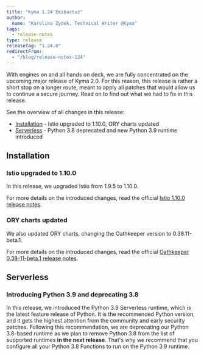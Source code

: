 ```yaml
---
title: "Kyma 1.24 Ekibastuz"
author:
  name: "Karolina Zydek, Technical Writer @Kyma"
tags:
  - release-notes
type: release
releaseTag: "1.24.0"
redirectFrom:
  - "/blog/release-notes-124"
---
```


With engines on and all hands on deck, we are fully concentrated on the upcoming major release of Kyma 2.0. For this reason, this release is rather a short stop on a longer route, meant to apply all patches that would allow us to continue a secure journey. Read on to find out what we had to fix in this release. 

<!-- overview -->

See the overview of all changes in this release:

- [Installation](#installation) - Istio upgraded to 1.10.0, ORY charts updated
- [Serverless](#serverless) - Python 3.8 deprecated and new Python 3.9 runtime introduced

## Installation 

### Istio upgraded to 1.10.0 

In this release, we upgraded Istio from 1.9.5 to 1.10.0. 

For more details on the introduced changes, read the official [Istio 1.10.0 release notes](https://istio.io/latest/news/releases/1.10.x/announcing-1.10/).  

### ORY charts updated

We also updated ORY charts, changing the Oathkeeper version to 0.38.11-beta.1. 

For more details on the introduced changes, read the official [Oathkeeper 0.38-11-beta.1 release notes](https://github.com/ory/oathkeeper/releases/tag/v0.38.11-beta.1). 

## Serverless 

### Introducing Python 3.9 and deprecating 3.8

In this release, we introduced the Python 3.9 Serverless runtime, which is the latest feature release of Python. It is the recommended Python version, and it gets the highest attention from the community and early security patches.
Following this recommendation, we are deprecating our Python 3.8-based runtime as we plan to remove Python 3.8 from the list of supported runtimes **in the next release**. That's why we recommend that you configure all your Python 3.8 Functions to run on the Python 3.9 runtime.
